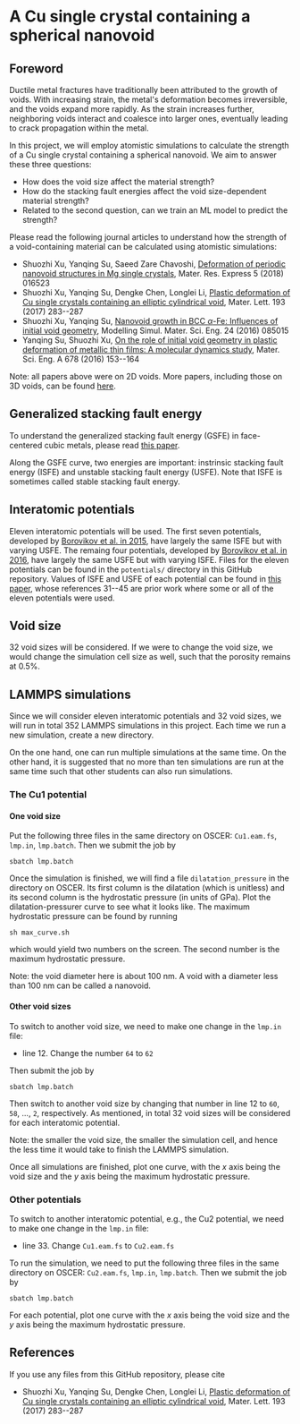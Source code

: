 # A Cu single crystal containing a spherical nanovoid

## Foreword

Ductile metal fractures have traditionally been attributed to the growth of voids. With increasing strain, the metal's deformation becomes irreversible, and the voids expand more rapidly. As the strain increases further, neighboring voids interact and coalesce into larger ones, eventually leading to crack propagation within the metal.

In this project, we will employ atomistic simulations to calculate the strength of a Cu single crystal containing a spherical nanovoid. We aim to answer these three questions:

- How does the void size affect the material strength?
- How do the stacking fault energies affect the void size-dependent material strength?
- Related to the second question, can we train an ML model to predict the strength?

Please read the following journal articles to understand how the strength of a void-containing material can be calculated using atomistic simulations:

- Shuozhi Xu, Yanqing Su, Saeed Zare Chavoshi, [Deformation of periodic nanovoid structures in Mg single crystals](http://dx.doi.org/10.1088/2053-1591/aaa678), Mater. Res. Express 5 (2018) 016523
- Shuozhi Xu, Yanqing Su, Dengke Chen, Longlei Li, [Plastic deformation of Cu single crystals containing an elliptic cylindrical void](http://dx.doi.org/10.1016/j.matlet.2017.02.005), Mater. Lett. 193 (2017) 283--287
- Shuozhi Xu, Yanqing Su, [Nanovoid growth in BCC $\alpha$-Fe: Influences of initial void geometry](http://dx.doi.org/10.1088/0965-0393/24/8/085015), Modelling Simul. Mater. Sci. Eng. 24 (2016) 085015
- Yanqing Su, Shuozhi Xu, [On the role of initial void geometry in plastic deformation of metallic thin films: A molecular dynamics study](http://dx.doi.org/10.1016/j.msea.2016.09.091), Mater. Sci. Eng. A 678 (2016) 153--164

Note: all papers above were on 2D voids. More papers, including those on 3D voids, can be found [here](https://drive.google.com/drive/folders/10zcbMxHpxCnG1PrJtRhMz4cvf44nXNWz?usp=sharing).

## Generalized stacking fault energy

To understand the generalized stacking fault energy (GSFE) in face-centered cubic metals, please read [this paper](http://dx.doi.org/10.1063/1.5115282).

Along the GSFE curve, two energies are important: instrinsic stacking fault energy (ISFE) and unstable stacking fault energy (USFE). Note that ISFE is sometimes called stable stacking fault energy.

## Interatomic potentials

Eleven interatomic potentials will be used. The first seven potentials, developed by [Borovikov et al. in 2015](http://dx.doi.org/10.1088/0965-0393/23/5/055003), have largely the same ISFE but with varying USFE. The remaing four potentials, developed by [Borovikov et al. in 2016](10.1088/0965-0393/24/8/085017), have largely the same USFE but with varying ISFE. Files for the eleven potentials can be found in the `potentials/` directory in this GitHub repository. Values of ISFE and USFE of each potential can be found in [this paper](http://dx.doi.org/10.1007/s10853-023-08779-8), whose references 31--45 are prior work where some or all of the eleven potentials were used.

## Void size

32 void sizes will be considered. If we were to change the void size, we would change the simulation cell size as well, such that the porosity remains at 0.5%.

## LAMMPS simulations

Since we will consider eleven interatomic potentials and 32 void sizes, we will run in total 352 LAMMPS simulations in this project. Each time we run a new simulation, create a new directory.

On the one hand, one can run multiple simulations at the same time. On the other hand, it is suggested that no more than ten simulations are run at the same time such that other students can also run simulations.

### The Cu1 potential

#### One void size

Put the following three files in the same directory on OSCER: `Cu1.eam.fs`, `lmp.in`, `lmp.batch`. Then we submit the job by

	sbatch lmp.batch

Once the simulation is finished, we will find a file `dilatation_pressure` in the directory on OSCER. Its first column is the dilatation (which is unitless) and its second column is the hydrostatic pressure (in units of GPa). Plot the dilatation-pressurer curve to see what it looks like. The maximum hydrostatic pressure can be found by running

	sh max_curve.sh
	
which would yield two numbers on the screen. The second number is the maximum hydrostatic pressure.

Note: the void diameter here is about 100 nm. A void with a diameter less than 100 nm can be called a nanovoid.

#### Other void sizes

To switch to another void size, we need to make one change in the `lmp.in` file:

- line 12. Change the number `64` to `62`

Then submit the job by

	sbatch lmp.batch

Then switch to another void size by changing that number in line 12 to `60`, `58`, ..., `2`, respectively. As mentioned, in total 32 void sizes will be considered for each interatomic potential.

Note: the smaller the void size, the smaller the simulation cell, and hence the less time it would take to finish the LAMMPS simulation.

Once all simulations are finished, plot one curve, with the _x_ axis being the void size and the _y_ axis being the maximum hydrostatic pressure.

### Other potentials

To switch to another interatomic potential, e.g., the Cu2 potential, we need to make one change in the `lmp.in` file:

- line 33. Change `Cu1.eam.fs` to `Cu2.eam.fs`

To run the simulation, we need to put the following three files in the same directory on OSCER: `Cu2.eam.fs`, `lmp.in`, `lmp.batch`. Then we submit the job by

	sbatch lmp.batch

For each potential, plot one curve with the _x_ axis being the void size and the _y_ axis being the maximum hydrostatic pressure.

## References

If you use any files from this GitHub repository, please cite

- Shuozhi Xu, Yanqing Su, Dengke Chen, Longlei Li, [Plastic deformation of Cu single crystals containing an elliptic cylindrical void](http://dx.doi.org/10.1016/j.matlet.2017.02.005), Mater. Lett. 193 (2017) 283--287